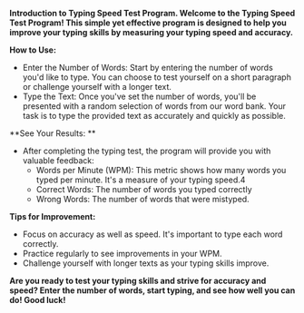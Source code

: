 **Introduction to Typing Speed Test Program. Welcome to the Typing Speed Test Program! This simple yet effective program is designed to help you improve your typing skills by measuring your typing speed and accuracy.**

**How to Use:**
 - Enter the Number of Words: Start by entering the number of words you'd like to type. You can choose to test yourself on a short paragraph or challenge yourself with a longer text.
 - Type the Text: Once you've set the number of words, you'll be presented with a random selection of words from our word bank. Your task is to type the provided text as accurately and quickly as possible.

**See Your Results: **
 - After completing the typing test, the program will provide you with valuable feedback:
   + Words per Minute (WPM): This metric shows how many words you typed per minute. It's a measure of your typing speed.4
   + Correct Words: The number of words you typed correctly
   + Wrong Words: The number of words that were mistyped.

**Tips for Improvement:**
 - Focus on accuracy as well as speed. It's important to type each word correctly.
 - Practice regularly to see improvements in your WPM.
 - Challenge yourself with longer texts as your typing skills improve.

**Are you ready to test your typing skills and strive for accuracy and speed? Enter the number of words, start typing, and see how well you can do! Good luck!**
